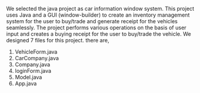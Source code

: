 
We selected the java project as car information window system. This project uses Java and a GUI (window-builder) to create an inventory management system for the user to buy/trade and generate receipt for the vehicles seamlessly.
The project performs various operations on the basis of user input and creates a buying receipt for the user to buy/trade the vehicle.
We designed 7 files for this project. there are,
1. VehicleForm.java
2. CarCompany.java
3. Company.java
4. loginForm.java
5. Model.java
6. App.java
